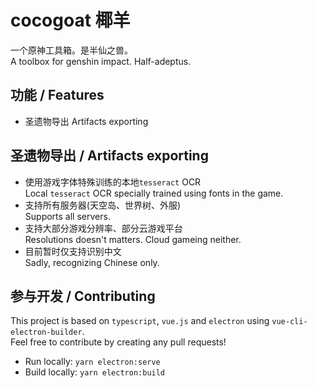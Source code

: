 # cocogoat 椰羊

一个原神工具箱。是半仙之兽。  
A toolbox for genshin impact. Half-adeptus.  

## 功能 / Features
 - 圣遗物导出 Artifacts exporting

## 圣遗物导出 / Artifacts exporting
 - 使用游戏字体特殊训练的本地`tesseract` OCR  
   Local `tesseract` OCR specially trained using fonts in the game.
 - 支持所有服务器(天空岛、世界树、外服)  
   Supports all servers.
 - 支持大部分游戏分辨率、部分云游戏平台  
   Resolutions doesn't matters. Cloud gameing neither.
 - 目前暂时仅支持识别中文  
   Sadly, recognizing Chinese only.

## 参与开发 / Contributing
This project is based on `typescript`, `vue.js` and `electron` using `vue-cli-electron-builder`.  
Feel free to contribute by creating any pull requests!

 - Run locally: `yarn electron:serve`
 - Build locally: `yarn electron:build`
